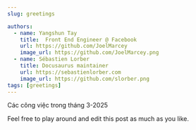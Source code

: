 ```yaml
---
slug: greetings

authors:
  - name: Yangshun Tay
    title:  Front End Engineer @ Facebook
    url: https://github.com/JoelMarcey
    image_url: https://github.com/JoelMarcey.png
  - name: Sébastien Lorber
    title: Docusaurus maintainer
    url: https://sebastienlorber.com
    image_url: https://github.com/slorber.png
tags: [greetings]
---
```


Các công việc trong tháng 3-2025

Feel free to play around and edit this post as much as you like.